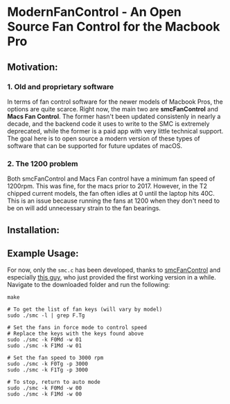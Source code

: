 # ModernFanControl - An Open Source Fan Control for the Macbook Pro

## Motivation:
### 1. Old and proprietary software
In terms of fan control software for the newer models of Macbook Pros, the options are quite scarce. Right now, the main two are **smcFanControl** and **Macs Fan Control**. The former hasn't been updated consistenly in nearly a decade, and the backend code it uses to write to the SMC is extremely deprecated, while the former is a paid app with very little technical support. The goal here is to open source a modern version of these types of software that can be supported for future updates of macOS. 

### 2. The 1200 problem
Both smcFanControl and Macs Fan control have a minimum fan speed of 1200rpm. This was fine, for the macs prior to 2017. However, in the T2 chipped current models, the fan often idles at 0 until the laptop hits 40C. This is an issue because running the fans at 1200 when they don't need to be on will add unnecessary strain to the fan bearings.  

## Installation:



## Example Usage:
For now, only the `smc.c` has been developed, thanks to [smcFanControl](https://github.com/hholtmann/smcFanControl) and especially [this guy](https://github.com/Blaisorblade), who just provided the first working version in a while. Navigate to the downloaded folder and run the following:
```shell
make

# To get the list of fan keys (will vary by model)
sudo ./smc -l | grep F.Tg

# Set the fans in force mode to control speed 
# Replace the keys with the keys found above
sudo ./smc -k F0Md -w 01
sudo ./smc -k F1Md -w 01

# Set the fan speed to 3000 rpm
sudo ./smc -k F0Tg -p 3000
sudo ./smc -k F1Tg -p 3000

# To stop, return to auto mode 
sudo ./smc -k F0Md -w 00
sudo ./smc -k F1Md -w 00

```

